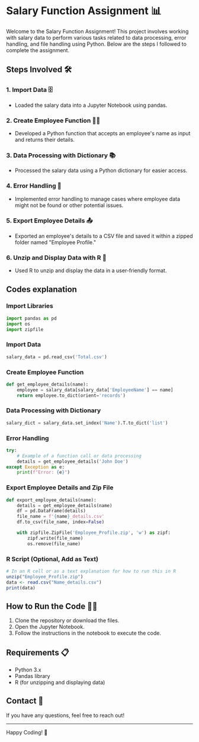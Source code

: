 # Salary Function Assignment 📊

Welcome to the Salary Function Assignment! This project involves working with salary data to perform various tasks related to data processing, error handling, and file handling using Python. Below are the steps I followed to complete the assignment.

## Steps Involved 🛠️

### 1. Import Data 🗄️

- Loaded the salary data into a Jupyter Notebook using pandas.

### 2. Create Employee Function 🧑‍💼

- Developed a Python function that accepts an employee's name as input and returns their details.

### 3. Data Processing with Dictionary 📚

- Processed the salary data using a Python dictionary for easier access.

### 4. Error Handling 🚨

- Implemented error handling to manage cases where employee data might not be found or other potential issues.

### 5. Export Employee Details 📤

- Exported an employee's details to a CSV file and saved it within a zipped folder named "Employee Profile."

### 6. Unzip and Display Data with R 📂

- Used R to unzip and display the data in a user-friendly format.

## Codes explanation

### Import Libraries

```python
import pandas as pd
import os
import zipfile
```

### Import Data

```python
salary_data = pd.read_csv('Total.csv')
```

### Create Employee Function

```python
def get_employee_details(name):
    employee = salary_data[salary_data['EmployeeName'] == name]
    return employee.to_dict(orient='records')
```

### Data Processing with Dictionary

```python
salary_dict = salary_data.set_index('Name').T.to_dict('list')
```

### Error Handling

```python
try:
    # Example of a function call or data processing
    details = get_employee_details('John Doe')
except Exception as e:
    print(f"Error: {e}")
```

### Export Employee Details and Zip File

```python
def export_employee_details(name):
    details = get_employee_details(name)
    df = pd.DataFrame(details)
    file_name = f'{name}_details.csv'
    df.to_csv(file_name, index=False)

    with zipfile.ZipFile('Employee_Profile.zip', 'w') as zipf:
        zipf.write(file_name)
        os.remove(file_name)
```

### R Script (Optional, Add as Text)

```R
# In an R cell or as a text explanation for how to run this in R
unzip("Employee_Profile.zip")
data <- read.csv("Name_details.csv")
print(data)
```

## How to Run the Code 🏃‍♂️

1. Clone the repository or download the files.
2. Open the Jupyter Notebook.
3. Follow the instructions in the notebook to execute the code.

## Requirements 📋

- Python 3.x
- Pandas library
- R (for unzipping and displaying data)

## Contact 💬

If you have any questions, feel free to reach out!

---

Happy Coding! 🎉
